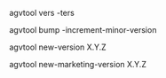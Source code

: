 agvtool vers -ters

agvtool bump  -increment-minor-version

agvtool new-version X.Y.Z

agvtool new-marketing-version X.Y.Z
